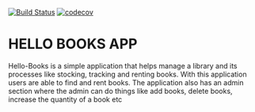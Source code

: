 [![Build Status](https://travis-ci.org/Nerldy/hello-books-psql.svg?branch=master)](https://travis-ci.org/Nerldy/hello-books-psql)
[![codecov](https://codecov.io/gh/Nerldy/hello-books-psql/branch/master/graph/badge.svg)](https://codecov.io/gh/Nerldy/hello-books-psql)
# HELLO BOOKS APP
Hello-Books is a simple application that helps manage a library and its processes like stocking, tracking and renting books. With this application users are able to find and rent books. The application also has an admin section where the admin can do things like add books, delete books, increase the quantity of a book etc